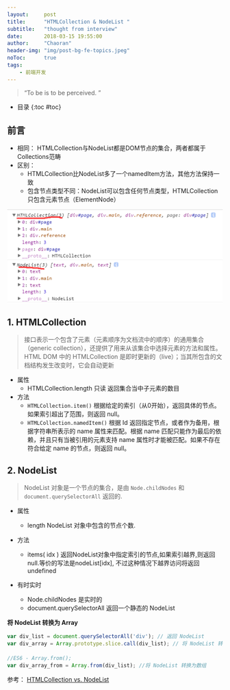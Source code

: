 ```yaml
---
layout:     post
title:      "HTMLCollection & NodeList "
subtitle:   "thought from interview"
date:       2018-03-15 19:55:00
author:     "Chaoran"
header-img: "img/post-bg-fe-topics.jpeg"
noToc:      true
tags:
    - 前端开发
---
```


> “To be is to be perceived. ”

* 目录
{:toc #toc}

## 前言
* 相同：
    HTMLCollection与NodeList都是DOM节点的集合，两者都属于Collections范畴
* 区别：
    - HTMLCollection比NodeList多了一个namedItem方法，其他方法保持一致
    - 包含节点类型不同：NodeList可以包含任何节点类型，HTMLCollection只包含元素节点（ElementNode）

![collections](/img/in-post/post-html-nodes/collections.png)


## 1. HTMLCollection
> 接口表示一个包含了元素（元素顺序为文档流中的顺序）的通用集合（generic collection），还提供了用来从该集合中选择元素的方法和属性。
HTML DOM 中的 HTMLCollection 是即时更新的（live）；当其所包含的文档结构发生改变时，它会自动更新

* 属性
    - HTMLCollection.length 只读
    返回集合当中子元素的数目
* 方法
    - `HTMLCollection.item()`
根据给定的索引（从0开始），返回具体的节点。如果索引超出了范围，则返回 null。
    - `HTMLCollection.namedItem()`
    根据 Id 返回指定节点，或者作为备用，根据字符串所表示的 name 属性来匹配。根据 name 匹配只能作为最后的依赖，并且只有当被引用的元素支持 name 属性时才能被匹配。如果不存在符合给定 name 的节点，则返回 null。

## 2. NodeList
> NodeList 对象是一个节点的集合，是由 `Node.childNodes` 和 `document.querySelectorAll` 返回的.

* 属性
    - length
        NodeList 对象中包含的节点个数.
* 方法
    - items( idx )
        返回NodeList对象中指定索引的节点,如果索引越界,则返回null.等价的写法是nodeList[idx], 不过这种情况下越界访问将返回undefined

* 有时实时
    - Node.childNodes 是实时的
    - document.querySelectorAll 返回一个静态的 NodeList

**将 NodeList 转换为 Array**
```js
var div_list = document.querySelectorAll('div'); // 返回 NodeList
var div_array = Array.prototype.slice.call(div_list); // 将 NodeList 转换为数组

//ES6 - Array.from();
var div_array_from = Array.from(div_list); //将 NodeList 转换为数组
```

参考：
[HTMLCollection vs. NodeList](https://www.jianshu.com/p/f6ff5ebe45fd)